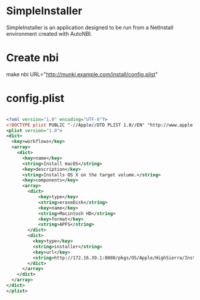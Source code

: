 # SimpleInstaller

SimpleInstaller is an application designed to be run from a NetInstall environment created with AutoNBI. 


# Create nbi

make nbi URL="http://munki.example.com/install/config.plist"

# config.plist

```xml

<?xml version="1.0" encoding="UTF-8"?>
<!DOCTYPE plist PUBLIC "-//Apple//DTD PLIST 1.0//EN" "http://www.apple.com/DTDs/PropertyList-1.0.dtd">
<plist version="1.0">
<dict>
  <key>workflows</key>
  <array>
    <dict>
      <key>name</key>
      <string>Install macOS</string>
      <key>description</key>
      <string>Installs OS X on the target volume.</string>
      <key>components</key>
      <array>
        <dict>
            <key>type</key>
            <string>eraseDisk</string>
            <key>name</key>
            <string>Macintosh HD</string>
            <key>format</key>
            <string>APFS</string>
        </dict>
        <dict>
          <key>type</key>
          <string>installer</string>
          <key>url</key>
          <string>http://172.16.39.1:8080/pkgs/OS/Apple/HighSierra/Install macOS High Sierra Beta-10.13.dmg</string>
        </dict>
      </array>
    </dict>
  </array>
</dict>
</plist>

```
